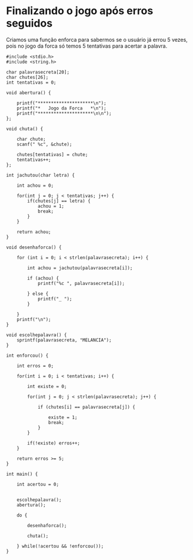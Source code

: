 # Finalizando o jogo após erros seguidos

Criamos uma função enforca para sabermos se o usuário já errou 5 vezes, pois no jogo da forca só temos 5 tentativas para acertar a palavra.

    #include <stdio.h>
    #include <string.h>

    char palavrasecreta[20];
    char chutes[26];
    int tentativas = 0;

    void abertura() {

        printf("*********************\n");
        printf("*   Jogo da Forca   *\n");
        printf("*********************\n\n");
    };

    void chuta() {

        char chute;
        scanf(" %c", &chute);

        chutes[tentativas] = chute;
        tentativas++;
    };

    int jachutou(char letra) {

        int achou = 0;

        for(int j = 0; j < tentativas; j++) {
            if(chutes[j] == letra) {
                achou = 1;
                break;
            }
        }

        return achou;
    }

    void desenhaforca() {

        for (int i = 0; i < strlen(palavrasecreta); i++) {

            int achou = jachutou(palavrasecreta[i]);

            if (achou) {
                printf("%c ", palavrasecreta[i]);

            } else {
                printf("_ ");
            }

        }
        printf("\n");
    }

    void escolhepalavra() {
        sprintf(palavrasecreta, "MELANCIA");
    }

    int enforcou() {

        int erros = 0;

        for(int i = 0; i < tentativas; i++) {

            int existe = 0;

            for(int j = 0; j < strlen(palavrasecreta); j++) {

                if (chutes[i] == palavrasecreta[j]) {

                    existe = 1;
                    break;
                }
            }

            if(!existe) erros++;
        }

        return erros >= 5;
    }

    int main() {

        int acertou = 0;


        escolhepalavra();
        abertura();

        do {

            desenhaforca();

            chuta();

        } while(!acertou && !enforcou());
    }

